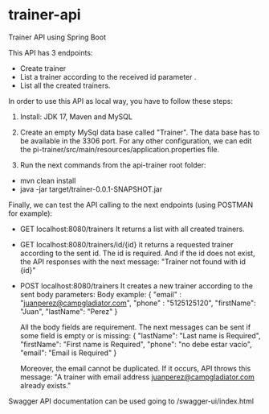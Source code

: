 # trainer-api
Trainer API using Spring Boot

This API has 3 endpoints:
* Create trainer
* List a trainer according to the received id parameter .
* List all the created trainers.

In order to use this API as local way, you have to follow these steps:

1) Install: JDK 17, Maven and MySQL

2) Create an empty MySql data base called "Trainer". The data base has to be available in the 3306 port.
For any other configuration, we can edit the pi-trainer/src/main/resources/application.properties file.

3) Run the next commands from the api-trainer root folder:
 * mvn clean install
 * java -jar target/trainer-0.0.1-SNAPSHOT.jar

Finally, we can test the API calling to the next endpoints (using POSTMAN for example):

* GET localhost:8080/trainers
  It returns a list with all created trainers.

* GET localhost:8080/trainers/id/{id} 
  it returns a requested trainer according to the sent id.
  The id is required. And if the id does not exist, the API responses with the next message:
    "Trainer not found with id {id}"

* POST localhost:8080/trainers 
  It creates a new trainer according to the sent body parameters:
    Body example:
    {
      "email" : "juanperez@campgladiator.com",
      "phone" : "5125125120",
      "firstName": "Juan",
      "lastName": "Perez"
    }

   
  All the body fields are requirement. The next messages can be sent if some field is empty or is missing:
    {
      "lastName": "Last name is Required",
      "firstName": "First name is Required",
      "phone": "no debe estar vacío",
      "email": "Email is Required"
    }

   Moreover, the email cannot be duplicated. If it occurs, API throws this message:
     "A trainer with email address juanperez@campgladiator.com already exists."

Swagger API documentation can be used going to /swagger-ui/index.html